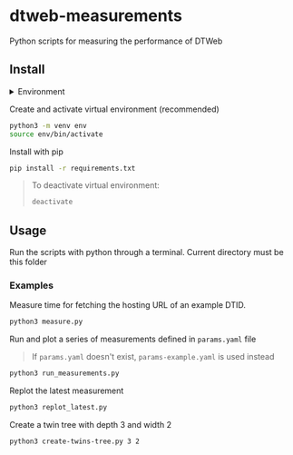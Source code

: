 # dtweb-measurements
Python scripts for measuring the performance of DTWeb

## Install

<details>
<summary>Environment</summary>

- WSL2
- Python 3.8.5
  - To install python virtual environment: `sudo apt-get install python3-venv`

</details>

Create and activate virtual environment (recommended)
```sh
python3 -m venv env
source env/bin/activate
```

Install with pip
```sh
pip install -r requirements.txt
```

> To deactivate virtual environment:
> ```sh
> deactivate
> ```

## Usage

Run the scripts with python through a terminal.
Current directory must be this folder

### Examples

Measure time for fetching the hosting URL of an example DTID.
```sh
python3 measure.py 
```

Run and plot a series of measurements defined in `params.yaml` file
> If `params.yaml` doesn't exist, `params-example.yaml` is used instead
```sh
python3 run_measurements.py 
```

Replot the latest measurement
```sh
python3 replot_latest.py 
```

Create a twin tree with depth 3 and width 2
```sh
python3 create-twins-tree.py 3 2
```
